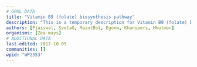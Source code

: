 ```yaml
---
# GPML DATA
title: "Vitamin B9 (folate) biosynthesis pathway"
description: "This is a temporary description for Vitamin B9 (folate) biosynthesis pathway"
authors: [Pjaiswal, SvetaG, MaintBot, Egonw, Khanspers, Mkutmon]
organisms: [Zea mays]
# ADDITIONAL DATA
last-edited: 2017-10-05
communities: []
wpid: "WP2353"
---
```

